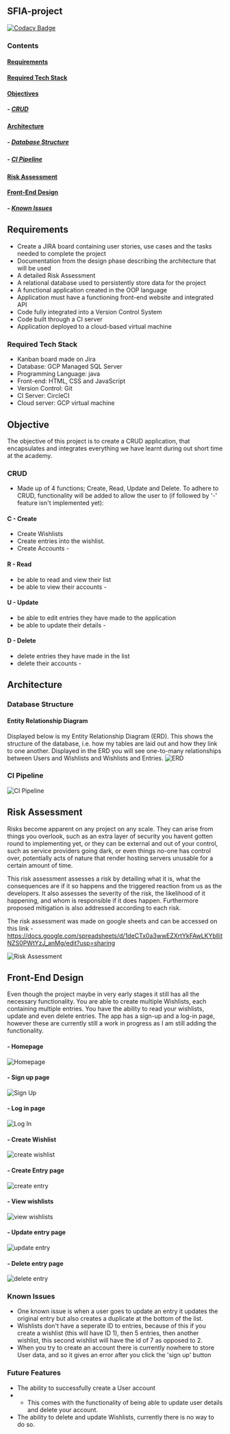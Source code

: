 ## SFIA-project

[![Codacy Badge](https://api.codacy.com/project/badge/Grade/21333cfbc0ef43df823ac4fe3f797744)](https://app.codacy.com/manual/keenan218/SFIA-project?utm_source=github.com&utm_medium=referral&utm_content=keenan218/SFIA-project&utm_campaign=Badge_Grade_Dashboard)

### Contents
#### [Requirements](https://github.com/keenan218/SFIA-project#requirements-1)
#### [Required Tech Stack](https://github.com/keenan218/SFIA-project#required-tech-stack-1)
#### [Objectives](https://github.com/keenan218/SFIA-project#objective-1)
##### - [CRUD](https://github.com/keenan218/SFIA-project#crud-1)
#### [Architecture](https://github.com/keenan218/SFIA-project#architecture-1)
##### - [Database Structure](https://github.com/keenan218/SFIA-project#database-structure-1)
##### - [CI Pipeline](https://github.com/keenan218/SFIA-project#ci-pipeline-1)
#### [Risk Assessment](https://github.com/keenan218/SFIA-project#risk-assessment-1)
#### [Front-End Design](https://github.com/keenan218/SFIA-project#front-end-design-1)
##### - [Known Issues](https://github.com/keenan218/SFIA-project#known-issues-1)

## Requirements
-   Create a JIRA board containing user stories, use cases and the tasks needed to complete the project
-   Documentation from the design phase describing the architecture that will be used
-   A detailed Risk Assessment
-   A relational database used to persistently store data for the project
-   A functional application created in the OOP language
-   Application must have a functioning front-end website and integrated API
-   Code fully integrated into a Version Control System
-   Code built through a CI server
-   Application deployed to a cloud-based virtual machine

### Required Tech Stack
-   Kanban board made on Jira
-   Database: GCP Managed SQL Server
-   Programming Language: java 
-   Front-end: HTML, CSS and JavaScript
-   Version Control: Git
-   CI Server: CircleCI
-   Cloud server: GCP virtual machine

## Objective
The objective of this project is to create a CRUD application, that encapsulates and integrates everything we have learnt during out short time at the academy. 
### CRUD
- Made up of 4 functions; Create, Read, Update and Delete.
To adhere to CRUD, functionality will be added to allow the user to (if followed by '-' feature isn't implemented yet):
#### C - Create
- Create Wishlists
- Create entries into the wishlist.
- Create Accounts -

#### R - Read
- be able to read and view their list
- be able to view their accounts -

#### U - Update
- be able to edit entries they have made to the application
- be able to update their details -

#### D - Delete
- delete entries they have made in the list
- delete their accounts -

## Architecture

### Database Structure
#### Entity Relationship Diagram

Displayed below is my Entity Relationship Diagram (ERD). This shows the structure of the database, i.e. how my tables are laid out and how they link to one another. Displayed in the ERD you will see one-to-many relationships between Users and Wishlists and Wishlists and Entries.
![ERD](https://github.com/keenan218/SFIA-project/blob/master/ERD.png)
### CI Pipeline
![CI Pipeline](https://github.com/keenan218/SFIA-project/blob/master/ci%20pipeline.png)

## Risk Assessment

Risks become apparent on any project on any scale. They can arise from things you overlook, such as an extra layer of security you havent gotten round to implementing yet, or they can be external and out of your control, such as service providers going dark, or even things no-one has control over, potentially acts of nature that render hosting servers unusable for a certain amount of time.

This risk assessment assesses a risk by detailing what it is, what the consequences are if it so happens and the triggered reaction from us as the developers. It also assesses the severity of the risk, the likelihood of it happening, and whom is responsible if it does happen. Furthermore proposed mitigation is also addressed according to each risk.

The risk assessment was made on google sheets and can be accessed on this link - https://docs.google.com/spreadsheets/d/1deCTx0a3wwEZXrtYkFAwLKYbllitNZS0PWtYzJ_anMg/edit?usp=sharing

![Risk Assessment](https://github.com/keenan218/SFIA-project/blob/master/RA%20-%20Imgur.png)

## Front-End Design
Even though the project maybe in very early stages it still has all the necessary functionality. You are able to create multiple Wishlists, each containing multiple entries. You have the ability to read your wishlists, update and even delete entries. The app has a sign-up and a log-in page, however these are currently still a work in progress as I am still adding the functionality. 

#### - Homepage
![Homepage](https://github.com/keenan218/SFIA-project/blob/master/homepage.png)

#### - Sign up page
![Sign Up](https://github.com/keenan218/SFIA-project/blob/master/Sign%20up%20page.png) 

#### - Log in page
![Log In](https://github.com/keenan218/SFIA-project/blob/master/log%20in%20page.png)

#### - Create Wishlist
![create wishlist](https://github.com/keenan218/SFIA-project/blob/master/Create%20new%20wishlist%20page.png)

#### - Create Entry page
![create entry](https://github.com/keenan218/SFIA-project/blob/master/Create%20Entry.png)

#### - View wishlists
![view wishlists](https://github.com/keenan218/SFIA-project/blob/master/View%20wishlists%20page.png)

#### - Update entry page 
![update entry](https://github.com/keenan218/SFIA-project/blob/master/Update%20Entry.png) 

#### - Delete entry page
![delete entry](https://github.com/keenan218/SFIA-project/blob/master/delete%20entry%20page.png)

### Known Issues
- One known issue is when a user goes to update an entry it updates the original entry but also creates a duplicate at the bottom of the list.
- Wishlists don't have a seperate ID to entries, because of this if you create a wishlist (this will have ID 1), then 5 entries, then another wishlist, this second wishlist will have the id of 7 as opposed to 2.
- When you try to create an account there is currently nowhere to store User data, and so it gives an error after you click the 'sign up' button

### Future Features
- The ability to successfully create a User account
- - This comes with the functionality of being able to update user details and delete your account.
- The ability to delete and update Wishlists, currently there is no way to do so.
